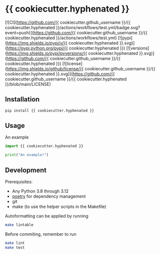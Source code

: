 # {{ cookiecutter.hyphenated }}

[![CI](https://github.com/{{ cookiecutter.github_username }}/{{ cookiecutter.hyphenated }}/actions/workflows/test.yml/badge.svg?event=push)](https://github.com/{{ cookiecutter.github_username }}/{{ cookiecutter.hyphenated }}/actions/workflows/test.yml)
[![pypi](https://img.shields.io/pypi/v/{{ cookiecutter.hyphenated }}.svg)](https://pypi.python.org/pypi/{{ cookiecutter.hyphenated }})
[![versions](https://img.shields.io/pypi/pyversions/{{ cookiecutter.hyphenated }}.svg)](https://github.com/{{ cookiecutter.github_username }}/{{ cookiecutter.hyphenated }})
[![license](https://img.shields.io/github/license/{{ cookiecutter.github_username }}/{{ cookiecutter.hyphenated }}.svg)](https://github.com/{{ cookiecutter.github_username }}/{{ cookiecutter.hyphenated }}/blob/main/LICENSE)

## Installation

```bash
pip install {{ cookiecutter.hyphenated }}
```

## Usage

An example

```py
import {{ cookiecutter.hyphenated }}

print("An example!")
```

## Development

Prerequisites:

- Any Python 3.8 through 3.12
- [poetry](https://github.com/python-poetry/poetry) for dependency management
- git
- make (to use the helper scripts in the Makefile)

Autoformatting can be applied by running

```bash
make lintable
```

Before commiting, remember to run

```bash
make lint
make test
```
